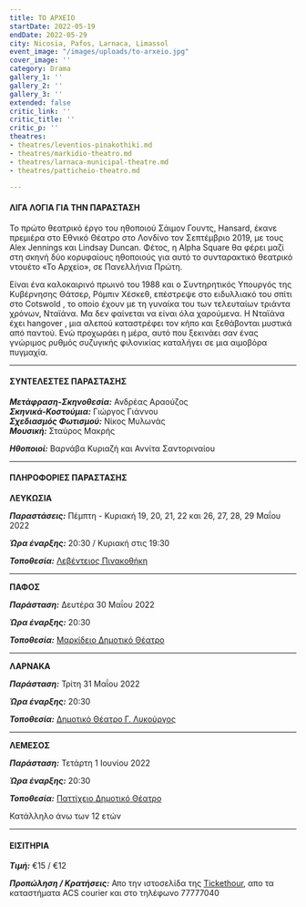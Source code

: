 ```yaml
---
title: ΤΟ ΑΡΧΕΙΟ
startDate: 2022-05-19
endDate: 2022-05-29
city: Nicosia, Pafos, Larnaca, Limassol
event_image: "/images/uploads/to-arxeio.jpg"
cover_image: ''
category: Drama
gallery_1: ''
gallery_2: ''
gallery_3: ''
extended: false
critic_link: ''
critic_title: ''
critic_p: ''
theatres:
- theatres/leventios-pinakothiki.md
- theatres/markidio-theatro.md
- theatres/larnaca-municipal-theatre.md
- theatres/patticheio-theatro.md

---
```

#### ΛΙΓΑ ΛΟΓΙΑ ΓΙΑ ΤΗΝ ΠΑΡΑΣΤΑΣΗ

Το πρώτο θεατρικό έργο του ηθοποιού Σάιμον Γουντς, Hansard, έκανε πρεμιέρα στο Εθνικό Θέατρο στο Λονδίνο τον Σεπτέμβριο 2019, με τους Alex Jennings και Lindsay Duncan. Φέτος, η Alpha Square θα φέρει μαζί στη σκηνή δύο κορυφαίους ηθοποιούς για αυτό το συνταρακτικό θεατρικό ντουέτο «Το Αρχείο», σε Πανελλήνια Πρώτη.

Είναι ένα καλοκαιρινό πρωινό του 1988 και ο Συντηρητικός Υπουργός της Κυβέρνησης Θάτσερ, Ρόμπιν Χέσκεθ, επέστρεψε στο ειδυλλιακό του σπίτι στο Cotswold , το οποίο έχουν με τη γυναίκα του των τελευταίων τριάντα χρόνων, Νταϊάνα. Μα δεν φαίνεται να είναι όλα χαρούμενα. Η Νταϊάνα έχει hangover , μια αλεπού καταστρέφει τον κήπο και ξεθάβονται μυστικά από παντού. Ενώ προχωράει η μέρα, αυτό που ξεκινάει σαν ένας γνώριμος ρυθμός συζυγικής φιλονικίας καταλήγει σε μια αιμοβόρα πυγμαχία.

***

#### ΣΥΝΤΕΛΕΣΤΕΣ ΠΑΡΑΣΤΑΣΗΣ

**_Μετάφραση-Σκηνοθεσία:_** Ανδρέας Αραούζος  
**_Σκηνικά-Κοστούμια:_** Γιώργος Γιάννου  
**_Σχεδιασμός Φωτισμού:_** Νίκος Μυλωνάς  
**_Μουσική:_** Σταύρος Μακρής

**_Ηθοποιοί:_** Βαρνάβα Κυριαζή και Αννίτα Σαντοριναίου

***

#### ΠΛΗΡΟΦΟΡΙΕΣ ΠΑΡΑΣΤΑΣΗΣ

**ΛΕΥΚΩΣΙΑ**

**_Παραστάσεις:_** Πέμπτη - Κυριακή 19, 20, 21, 22 και 26, 27, 28, 29 Μαΐου 2022

**_Ώρα έναρξης:_** 20:30 / Κυριακή στις 19:30

**_Τοποθεσία:_** [Λεβέντειος Πινακοθήκη](https://www.google.com/maps/place/A.+G.+Leventis+Gallery/@35.169375,33.3561196,17z/data=!3m1!4b1!4m5!3m4!1s0x14de1750c7736f87:0x20e4977b50ce11ac!8m2!3d35.1693305!4d33.3585694 "Λεβέντειος πινακοθήκη")

***

**ΠΑΦΟΣ**

**_Παράσταση:_** Δευτέρα 30 Μαΐου 2022

**_Ώρα έναρξης:_** 20:30

**_Τοποθεσία:_** [Μαρκίδειο Δημοτικό Θέατρο](https://www.google.com/maps/place/Markideio+Theatre/@34.7781598,32.4210447,17z/data=!3m1!4b1!4m5!3m4!1s0x14e706f5450bd66d:0x68a598c2c5136439!8m2!3d34.7781101!4d32.4232146 "Μαρκίδειο Δημοτικό Θέατρο")

***

**ΛΑΡΝΑΚΑ**

**_Παράσταση:_** Τρίτη 31 Μαΐου 2022

**_Ώρα έναρξης:_** 20:30

**_Τοποθεσία:_** [Δημοτικό Θέατρο Γ. Λυκούργος](https://www.google.com/maps/place/%CE%94%CE%B7%CE%BC%CE%BF%CF%84%CE%B9%CE%BA%CE%BF+%CE%98%CE%B5%CE%B1%CF%84%CF%81%CE%BF+%CE%9B%CE%B1%CF%81%CE%BD%CE%B1%CE%BA%CE%B1%CF%82/@34.9079974,33.6075712,13.86z/data=!4m9!1m2!2m1!1zzrTOt868zr_PhM65zrrOvyDOuM61zrHPhM-Bzr8gzrPOuc-Oz4HOs86_z4IgzrvPhc66zr_Phc-BzrPOv8-C!3m5!1s0x14e08357d0583743:0x9596f1dd1e03bce6!8m2!3d34.9160535!4d33.6263961!15sCj_OtM63zrzOv8-EzrnOus6_IM64zrXOsc-Ez4HOvyDOs865z47Pgc6zzr_PgiDOu8-FzrrOv8-Fz4HOs86_z4JaQSI_zrTOt868zr_PhM65zrrOvyDOuM61zrHPhM-Bzr8gzrPOuc-Oz4HOs86_z4MgzrvPhc66zr_Phc-BzrPOv8-DkgEXcGVyZm9ybWluZ19hcnRzX3RoZWF0ZXKaASNDaFpEU1VoTk1HOW5TMFZKUTBGblNVUTJlRFZQVUdKQkVBRQ "Δημοτικό Θέατρο Γ. Λυκουργος")

***

**ΛΕΜΕΣΟΣ**

**_Παράσταση:_** Τετάρτη 1 Ιουνίου 2022

**_Ώρα έναρξης:_** 20:30

**_Τοποθεσία:_** [Παττίχειο Δημοτικό Θέατρο](https://www.google.com/maps/place/%CE%A0%CE%B1%CF%84%CF%84%CE%AF%CF%87%CE%B5%CE%B9%CE%BF+%CE%94%CE%B7%CE%BC%CE%BF%CF%84%CE%B9%CE%BA%CF%8C+%CE%98%CE%AD%CE%B1%CF%84%CF%81%CE%BF/@34.6808931,33.0414947,17z/data=!3m1!4b1!4m5!3m4!1s0x14e7330e3a40b37f:0xa33ce6e4d7f4bc8!8m2!3d34.6808931!4d33.0436834 "Παττίχειο Λεμεσός")

Κατάλληλο άνω των 12 ετών

***

#### ΕΙΣΙΤΗΡΙΑ

**_Τιμή:_** €15 / €12

**_Προπώληση / Κρατήσεις:_** Απο την ιστοσελίδα της [Tickethour](https://shop.tickethour.com/ticketmaster_se_3804.html "Tickethour"), απο τα καταστήματα ACS courier και στο τηλέφωνο 77777040